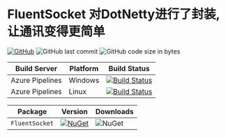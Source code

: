 # FluentSocket 对DotNetty进行了封装,让通讯变得更简单

[![GitHub](https://img.shields.io/github/license/mashape/apistatus.svg)](https://github.com/cocosip/FluentSocket/blob/master/LICENSE) ![GitHub last commit](https://img.shields.io/github/last-commit/cocosip/FluentSocket.svg) ![GitHub code size in bytes](https://img.shields.io/github/languages/code-size/cocosip/FluentSocket.svg)

| Build Server | Platform | Build Status |
| ------------ | -------- | ------------ |
| Azure Pipelines| Windows |[![Build Status](https://dev.azure.com/cocosip/FluentSocket/_apis/build/status/cocosip.FluentSocket?branchName=master&jobName=Windows)](https://dev.azure.com/cocosip/FluentSocket/_build/latest?definitionId=7&branchName=master)|
| Azure Pipelines| Linux |[![Build Status](https://dev.azure.com/cocosip/FluentSocket/_apis/build/status/cocosip.FluentSocket?branchName=master&jobName=Linux)](https://dev.azure.com/cocosip/FluentSocket/_build/latest?definitionId=7&branchName=master)|

| Package  | Version | Downloads|
| -------- | ------- | -------- |
| `FluentSocket` | [![NuGet](https://img.shields.io/nuget/v/FluentSocket.svg)](https://www.nuget.org/packages/FluentSocket) |![NuGet](https://img.shields.io/nuget/dt/FluentSocket.svg)|
